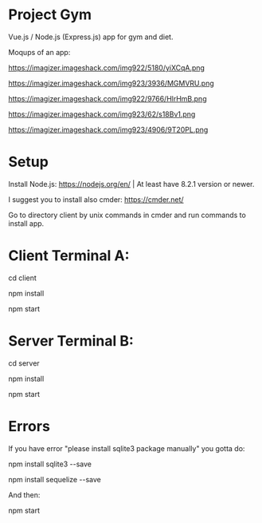 # Project Gym

Vue.js / Node.js (Express.js) app for gym and diet.

Moqups of an app:

https://imagizer.imageshack.com/img922/5180/yiXCqA.png

https://imagizer.imageshack.com/img923/3936/MGMVRU.png

https://imagizer.imageshack.com/img922/9766/HlrHmB.png

https://imagizer.imageshack.com/img923/62/s18Bv1.png

https://imagizer.imageshack.com/img923/4906/9T20PL.png

# Setup

Install Node.js: https://nodejs.org/en/ | At least have 8.2.1 version or newer.

I suggest you to install also cmder: https://cmder.net/

Go to directory client by unix commands in cmder and run commands to install app.

# Client Terminal A:

cd client

npm install

npm start

# Server Terminal B:

cd server

npm install

npm start

# Errors

If you have error "please install sqlite3 package manually" you gotta do:

npm install sqlite3 --save

npm install sequelize --save

And then:

npm start
